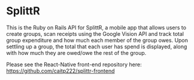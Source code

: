 # SplittR

This is the Ruby on Rails API for SplittR, a mobile app that allows users to create groups, scan receipts using the Google Vision API and track total group expenditure and how much each member of the group owes. Upon settling up a group, the total that each user has spend is displayed, along with how much they are owed/owe the rest of the group.

Please see the React-Native front-end repository here: https://github.com/caitp222/splittr-frontend
